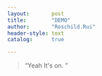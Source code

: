 ```yaml
---
layout:       post
title:        "DEMO"
author:       "Roschild.Rui"
header-style: text
catalog:      true

---
```

> “Yeah It's on. ”
